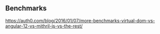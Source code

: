 ## Benchmarks
https://auth0.com/blog/2016/01/07/more-benchmarks-virtual-dom-vs-angular-12-vs-mithril-js-vs-the-rest/
